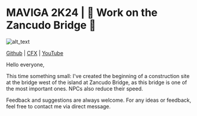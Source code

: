 # MAVIGA 2K24 | 🚧 Work on the Zancudo Bridge 🚧                                        

<img alt="alt_text"  src="https://i.imgur.com/DQQMU0L.png" />

[Github](https://github.com/MAVIGA2K24) | [CFX](https://forum.cfx.re/u/maviga2k24) | [YouTube](https://www.youtube.com/channel/UCR3MP8cMhS932P70I48AjsA)

Hello everyone,

This time something small: I've created the beginning of a construction site at the bridge west of the island at Zancudo Bridge, as this bridge is one of the most important ones. NPCs also reduce their speed.

Feedback and suggestions are always welcome. For any ideas or feedback, feel free to contact me via direct message.
